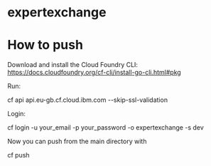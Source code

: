 # expertexchange

How to push
===========

Download and install the Cloud Foundry CLI: https://docs.cloudfoundry.org/cf-cli/install-go-cli.html#pkg

Run:

cf api api.eu-gb.cf.cloud.ibm.com --skip-ssl-validation

Login:

cf login -u your_email -p your_password -o expertexchange -s dev

Now you can push from the main directory with

cf push

